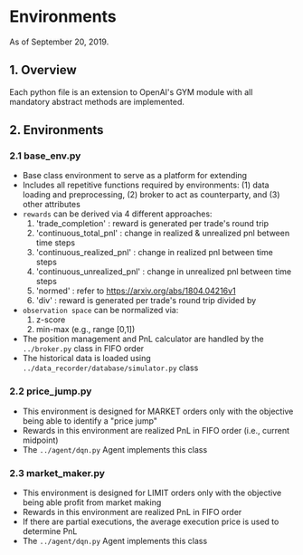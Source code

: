 # Environments
As of September 20, 2019.

## 1. Overview
Each python file is an extension to OpenAI's GYM module 
with all mandatory abstract methods are implemented.

## 2. Environments

### 2.1 base_env.py
- Base class environment to serve as a platform for extending
- Includes all repetitive functions required by environments: (1) data
  loading and preprocessing, (2) broker to act as counterparty, and (3)
  other attributes
- `rewards` can be derived via 4 different approaches:
  1.   'trade_completion' : reward is generated per trade's round trip
  2.   'continuous_total_pnl' : change in realized & unrealized pnl
       between time steps
  3.   'continuous_realized_pnl' : change in realized pnl between time
       steps
  4.   'continuous_unrealized_pnl' : change in unrealized pnl between
       time steps
  5.   'normed' : refer to https://arxiv.org/abs/1804.04216v1
  6.   'div' : reward is generated per trade's round trip divided by
- `observation space` can be normalized via: 
    1.  z-score
    2. min-max (e.g., range [0,1])
- The position management and PnL calculator are handled by the
  `../broker.py` class in FIFO order
- The historical data is loaded using `../data_recorder/database/simulator.py`
 class

### 2.2 price_jump.py
- This environment is designed for MARKET orders only with the objective
  being able to identify a "price jump"
- Rewards in this environment are realized PnL in FIFO order 
(i.e., current midpoint)
- The `../agent/dqn.py` Agent implements this class
 
### 2.3 market_maker.py
- This environment is designed for LIMIT orders only with the objective
  being able profit from market making
- Rewards in this environment are realized PnL in FIFO order
- If there are partial executions, the average execution price is used
  to determine PnL
 - The `../agent/dqn.py` Agent implements this class